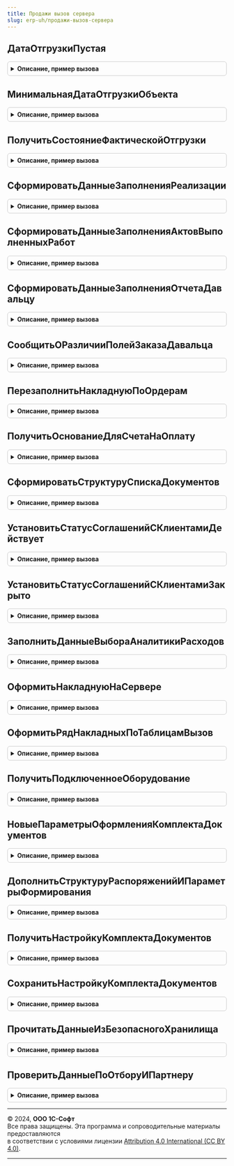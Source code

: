 ```yaml
---
title: Продажи вызов сервера
slug: erp-uh/продажи-вызов-сервера
---
```



## ДатаОтгрузкиПустая
<details style="margin: 1em 0; padding: 0.5em; border: 1px solid #ccc; border-radius: 6px;">

<summary style="font-weight: bold; cursor: pointer;">Описание, пример вызова</summary>

```bsl

// Проверяет, есть ли в табличной части строки с незаполненной датой отгрузки в неотмененных строках.
//
// Параметры:
//		Объект - ДанныеФормыСтруктура - проверяемый объект
//		ИмяТЧ - Строка - имя проверяемой ТЧ.
//
// Возвращаемое значение:
//		Булево - признак наличия строк с незаполненной датой отгрузки.
Функция ДатаОтгрузкиПустая(Знач Объект, ИмяТЧ) Экспорт
```

Пример вызова
```bsl
Результат = ПродажиВызовСервера.ДатаОтгрузкиПустая(Объект, ИмяТЧ) 
```
</details>

## МинимальнаяДатаОтгрузкиОбъекта
<details style="margin: 1em 0; padding: 0.5em; border: 1px solid #ccc; border-radius: 6px;">

<summary style="font-weight: bold; cursor: pointer;">Описание, пример вызова</summary>

```bsl

// Получает минимальную дату отгрузки Документа.
//
// Параметры:
//  Объект - ДанныеФормыСтруктура - ЗаказКлиента, ЗаявкаНаВозвратКлиента.
//  ИмяТабличнойЧасти - Строка - Имя табличной части. Значение по-умолчанию - "Товары".
//
// Возвращаемое значение:
//  Дата - Минимальная дата отгрузки документа.
//
Функция МинимальнаяДатаОтгрузкиОбъекта(Знач Объект, ИмяТабличнойЧасти = "Товары") Экспорт
```

Пример вызова
```bsl
Результат = ПродажиВызовСервера.МинимальнаяДатаОтгрузкиОбъекта(Объект, ИмяТабличнойЧасти);
```
</details>

## ПолучитьСостояниеФактическойОтгрузки
<details style="margin: 1em 0; padding: 0.5em; border: 1px solid #ccc; border-radius: 6px;">

<summary style="font-weight: bold; cursor: pointer;">Описание, пример вызова</summary>

```bsl

// Функция возвращает состояние фактической отгрузки по документу
//
// Параметры:
// 		ДокументыОтгрузки - Массив - Ссылки на документы-распоряжения на отгрузку.
//
// Возвращаемое значение:
// 		Структура - Структура с полями "ЕстьОтгруженныеТовары, ЕстьНесобранныеТовары" типа "Булево".
//
Функция ПолучитьСостояниеФактическойОтгрузки(ДокументыОтгрузки) Экспорт
```

Пример вызова
```bsl
Результат = ПродажиВызовСервера.ПолучитьСостояниеФактическойОтгрузки(ДокументыОтгрузки) 
```
</details>

## СформироватьДанныеЗаполненияРеализации
<details style="margin: 1em 0; padding: 0.5em; border: 1px solid #ccc; border-radius: 6px;">

<summary style="font-weight: bold; cursor: pointer;">Описание, пример вызова</summary>

```bsl

// Формирует структуру для создания реализации по одному или нескольким заказам клиентов.
// Если в переданных заказах отличаются реквизиты шапки, выдается сообщение об ошибке.
//
// Параметры:
//  МассивСсылок   - Массив - заказы поставщикам, по которым необходимо ввести реализацию.
//  ИмяДокумента   - Строка - имя документа создаваемого на основании заказов.
//  РеквизитыШапки - Структура - структура, в которую будут помещены реквизиты шапки из массива заказов.
//
// Возвращаемое значение:
//   Булево - Ложь, если в переданных заказах отличаются реквизиты шапки.
//
Функция СформироватьДанныеЗаполненияРеализации(МассивСсылок, ИмяДокумента, РеквизитыШапки) Экспорт
```

Пример вызова
```bsl
Результат = ПродажиВызовСервера.СформироватьДанныеЗаполненияРеализации(МассивСсылок, ИмяДокумента, РеквизитыШапки) 
```
</details>

## СформироватьДанныеЗаполненияАктовВыполненныхРабот
<details style="margin: 1em 0; padding: 0.5em; border: 1px solid #ccc; border-radius: 6px;">

<summary style="font-weight: bold; cursor: pointer;">Описание, пример вызова</summary>

```bsl

// Формирует структуру для создания выполнения работ по одному или нескольким заказам клиентов
// Если в переданных заказах отличаются реквизиты шапки, выдается сообщение об ошибке.
//
// Параметры:
//  МассивСсылок   - Массив - заказы поставщикам, по которым необходимо ввести реализацию.
//  РеквизитыШапки - Структура - структура, в которую будут помещены реквизиты шапки из массива заказов.
//
// Возвращаемое значение:
//   Булево - Ложь, если в переданных заказах отличаются реквизиты шапки.
//
Функция СформироватьДанныеЗаполненияАктовВыполненныхРабот(МассивСсылок, РеквизитыШапки) Экспорт
```

Пример вызова
```bsl
Результат = ПродажиВызовСервера.СформироватьДанныеЗаполненияАктовВыполненныхРабот(МассивСсылок, РеквизитыШапки) 
```
</details>

## СформироватьДанныеЗаполненияОтчетаДавальцу
<details style="margin: 1em 0; padding: 0.5em; border: 1px solid #ccc; border-radius: 6px;">

<summary style="font-weight: bold; cursor: pointer;">Описание, пример вызова</summary>

```bsl

//++ НЕ УТКА

//++ Устарело_Переработка24

// Формирует структуру для создания реализации услуг по переработке по одному или нескольким заказам клиентов
// Если в переданных заказах отличаются реквизиты шапки, выдается сообщение об ошибке.
//
// Параметры:
//  МассивСсылок   - Массив    - заказы поставщикам, по которым необходимо ввести реализацию.
//  РеквизитыШапки - Структура - структура, в которую будут помещены реквизиты шапки из массива заказов.
//
// Возвращаемое значение:
//  Булево - Ложь, если в переданных заказах отличаются реквизиты шапки.
//
Функция СформироватьДанныеЗаполненияОтчетаДавальцу(МассивСсылок, РеквизитыШапки) Экспорт
```

Пример вызова
```bsl
Результат = ПродажиВызовСервера.СформироватьДанныеЗаполненияОтчетаДавальцу(МассивСсылок, РеквизитыШапки) 
```
</details>

## СообщитьОРазличииПолейЗаказаДавальца
<details style="margin: 1em 0; padding: 0.5em; border: 1px solid #ccc; border-radius: 6px;">

<summary style="font-weight: bold; cursor: pointer;">Описание, пример вызова</summary>

```bsl

Процедура СообщитьОРазличииПолейЗаказаДавальца(ПредставлениеПоля, Отказ) Экспорт
```

Пример вызова
```bsl
ПродажиВызовСервера.СообщитьОРазличииПолейЗаказаДавальца(ПредставлениеПоля, Отказ));
```
</details>

## ПерезаполнитьНакладнуюПоОрдерам
<details style="margin: 1em 0; padding: 0.5em; border: 1px solid #ccc; border-radius: 6px;">

<summary style="font-weight: bold; cursor: pointer;">Описание, пример вызова</summary>

```bsl
//-- Устарело_Переработка24

//-- НЕ УТКА

// Перезаполняет данные формы накладной по ордерам
//
// Параметры:
// 		ДанныеФормы - ДанныеФормыСтруктура - перезаполняемая накладная.
//
// Возвращаемое значение:
// 		Булево - "Истина", если накладная перезаполнена.
//
Функция ПерезаполнитьНакладнуюПоОрдерам(ДанныеФормы) Экспорт
```

Пример вызова
```bsl
Результат = ПродажиВызовСервера.ПерезаполнитьНакладнуюПоОрдерам(ДанныеФормы) 
```
</details>

## ПолучитьОснованиеДляСчетаНаОплату
<details style="margin: 1em 0; padding: 0.5em; border: 1px solid #ccc; border-radius: 6px;">

<summary style="font-weight: bold; cursor: pointer;">Описание, пример вызова</summary>

```bsl

// Получает основание для счета на оплату
//
// Параметры:
//  ДокументОснование	 - ДокументСсылка - Документ основание счета.
//
// Возвращаемое значение:
//  ДокументСсылка, СправочникСсылка.ДоговорыКонтрагентов  - основание.
//
Функция ПолучитьОснованиеДляСчетаНаОплату(ДокументОснование) Экспорт
```

Пример вызова
```bsl
Результат = ПродажиВызовСервера.ПолучитьОснованиеДляСчетаНаОплату(ДокументОснование) 
```
</details>

## СформироватьСтруктуруСпискаДокументов
<details style="margin: 1em 0; padding: 0.5em; border: 1px solid #ccc; border-radius: 6px;">

<summary style="font-weight: bold; cursor: pointer;">Описание, пример вызова</summary>

```bsl

// Формирует структуру списка документов для установки статуса
//
// Параметры:
//  МассивРеализаций - Массив - массив документов.
//
// Возвращаемое значение:
//  Структура - структура возвращаемых параметров.
//
Функция СформироватьСтруктуруСпискаДокументов(МассивРеализаций) Экспорт
```

Пример вызова
```bsl
Результат = ПродажиВызовСервера.СформироватьСтруктуруСпискаДокументов(МассивРеализаций) 
```
</details>

## УстановитьСтатусСоглашенийСКлиентамиДействует
<details style="margin: 1em 0; padding: 0.5em; border: 1px solid #ccc; border-radius: 6px;">

<summary style="font-weight: bold; cursor: pointer;">Описание, пример вызова</summary>

```bsl

// Устанавливает статус "Действует" у выделенных в списке соглашений.
//
// Параметры:
//   Соглашения - Число - Количество успешно обработанных соглашений.
//
// Возвращаемое значение:
//   Число - количество соглашений, для которых установлен статус "Действует".
//
Функция УстановитьСтатусСоглашенийСКлиентамиДействует(Знач Соглашения) Экспорт
```

Пример вызова
```bsl
Результат = ПродажиВызовСервера.УстановитьСтатусСоглашенийСКлиентамиДействует(Соглашения) 
```
</details>

## УстановитьСтатусСоглашенийСКлиентамиЗакрыто
<details style="margin: 1em 0; padding: 0.5em; border: 1px solid #ccc; border-radius: 6px;">

<summary style="font-weight: bold; cursor: pointer;">Описание, пример вызова</summary>

```bsl

// Устанавливает статус "Закрыто" у выделенных в списке соглашений
//
// Параметры:
//  Соглашения - Массив - массив соглашений с клиентами.
//
// Возвращаемое значение:
//   Число - Количество успешно обработанных соглашений.
//
Функция УстановитьСтатусСоглашенийСКлиентамиЗакрыто(Знач Соглашения) Экспорт
```

Пример вызова
```bsl
Результат = ПродажиВызовСервера.УстановитьСтатусСоглашенийСКлиентамиЗакрыто(Соглашения) 
```
</details>

## ЗаполнитьДанныеВыбораАналитикиРасходов
<details style="margin: 1em 0; padding: 0.5em; border: 1px solid #ccc; border-radius: 6px;">

<summary style="font-weight: bold; cursor: pointer;">Описание, пример вызова</summary>

```bsl

// Заполняет данные выбора во время автоподбора аналитики по введенному тексту.
//
// Параметры:
//  ДанныеВыбора - СписокЗначений - Список значений для заполнения.
//  Текст - Строка - Текст, введенный в поле.
//
Процедура ЗаполнитьДанныеВыбораАналитикиРасходов(ДанныеВыбора, Текст) Экспорт
```

Пример вызова
```bsl
ПродажиВызовСервера.ЗаполнитьДанныеВыбораАналитикиРасходов(ДанныеВыбора, Текст) 
```
</details>

## ОформитьНакладнуюНаСервере
<details style="margin: 1em 0; padding: 0.5em; border: 1px solid #ccc; border-radius: 6px;">

<summary style="font-weight: bold; cursor: pointer;">Описание, пример вызова</summary>

```bsl

// По переданным распоряжениям и параметрам формирует структуру таблиц документов
//
// Параметры:
// 		СоответствиеРаспоряжений - см. ПродажиКлиент.ИнициализироватьРаспоряжения
// 		ПараметрыФормирования - см. ПродажиСервер.НовыеПараметрыОформленияКомплектаДокументов
//
// Возвращаемое значение:
// 		см. ПродажиСервер.ОформитьНакладнуюНаСервере
//
Функция ОформитьНакладнуюНаСервере(СоответствиеРаспоряжений, ПараметрыФормирования) Экспорт
```

Пример вызова
```bsl
Результат = ПродажиВызовСервера.ОформитьНакладнуюНаСервере(СоответствиеРаспоряжений, ПараметрыФормирования) 
```
</details>

## ОформитьРядНакладныхПоТаблицамВызов
<details style="margin: 1em 0; padding: 0.5em; border: 1px solid #ccc; border-radius: 6px;">

<summary style="font-weight: bold; cursor: pointer;">Описание, пример вызова</summary>

```bsl

// Запускает фоновое задание для формирования документов по переданной структуре
//
// Параметры:
// 	СтруктураПараметров - см. ПродажиСервер.ОформитьРядНакладныхПоТаблицамВызов.СтруктураПараметров
// 	ПараметрыФормирования - см. ПродажиСервер.НовыеПараметрыОформленияКомплектаДокументов
// 	ТекущийНомерПакета - см. ПродажиСервер.ОформитьРядНакладныхПоТаблицамВызов.ТекущийНомерПакета
//
// Возвращаемое значение:
// 	см. ПродажиСервер.ОформитьРядНакладныхПоТаблицамВызов
//
Функция ОформитьРядНакладныхПоТаблицамВызов(СтруктураПараметров, ПараметрыФормирования, ТекущийНомерПакета = Неопределено) Экспорт
```

Пример вызова
```bsl
Результат = ПродажиВызовСервера.ОформитьРядНакладныхПоТаблицамВызов(СтруктураПараметров, ПараметрыФормирования, ТекущийНомерПакета);
```
</details>

## ПолучитьПодключенноеОборудование
<details style="margin: 1em 0; padding: 0.5em; border: 1px solid #ccc; border-radius: 6px;">

<summary style="font-weight: bold; cursor: pointer;">Описание, пример вызова</summary>

```bsl

// Возвращает таблицу подключенного оборудования в разрезе касс и организаций
//
// Параметры:
// 	СозданныеДокументы - см. ПродажиСервер.ПолучитьПодключенноеОборудование.СозданныеДокументы
// 	ТаблицаОборудования - см. ПродажиСервер.ПолучитьПодключенноеОборудование.ТаблицаОборудования
//
Процедура ПолучитьПодключенноеОборудование(СозданныеДокументы, ТаблицаОборудования) Экспорт
```

Пример вызова
```bsl
ПродажиВызовСервера.ПолучитьПодключенноеОборудование(СозданныеДокументы, ТаблицаОборудования) 
```
</details>

## НовыеПараметрыОформленияКомплектаДокументов
<details style="margin: 1em 0; padding: 0.5em; border: 1px solid #ccc; border-radius: 6px;">

<summary style="font-weight: bold; cursor: pointer;">Описание, пример вызова</summary>

```bsl

// Вызывает функцию-конструктор параметров формирования комплекта документов
//
// Возвращаемое значение:
// 	см. ПродажиСервер.НовыеПараметрыОформленияКомплектаДокументов
//
Функция НовыеПараметрыОформленияКомплектаДокументов() Экспорт
```

Пример вызова
```bsl
Результат = ПродажиВызовСервера.НовыеПараметрыОформленияКомплектаДокументов() 
```
</details>

## ДополнитьСтруктуруРаспоряженийИПараметрыФормирования
<details style="margin: 1em 0; padding: 0.5em; border: 1px solid #ccc; border-radius: 6px;">

<summary style="font-weight: bold; cursor: pointer;">Описание, пример вызова</summary>

```bsl

// Дополняет структуру данных по распоряжениям и переданные параметры формирования.
//
// Параметры:
// 		СоответствиеРаспоряжений - см. ПродажиКлиент.ИнициализироватьРаспоряжения
// 		ПараметрыФормирования - см. ПродажиСервер.НовыеПараметрыОформленияКомплектаДокументов
//
Процедура ДополнитьСтруктуруРаспоряженийИПараметрыФормирования(СоответствиеРаспоряжений, ПараметрыФормирования) Экспорт
```

Пример вызова
```bsl
ПродажиВызовСервера.ДополнитьСтруктуруРаспоряженийИПараметрыФормирования(СоответствиеРаспоряжений, ПараметрыФормирования) 
```
</details>

## ПолучитьНастройкуКомплектаДокументов
<details style="margin: 1em 0; padding: 0.5em; border: 1px solid #ccc; border-radius: 6px;">

<summary style="font-weight: bold; cursor: pointer;">Описание, пример вызова</summary>

```bsl

// Получает из хранилища настроек текущего пользователя параметры формирования комплекта документов
//
// Параметры:
// 	КлючОбъекта - Строка - ключ получаемых настроек
//
// Возвращаемое значение:
// 	см. ПродажиСервер.ПолучитьНастройкуКомплектаДокументов
//
Функция ПолучитьНастройкуКомплектаДокументов(КлючОбъекта) Экспорт
```

Пример вызова
```bsl
Результат = ПродажиВызовСервера.ПолучитьНастройкуКомплектаДокументов(КлючОбъекта) 
```
</details>

## СохранитьНастройкуКомплектаДокументов
<details style="margin: 1em 0; padding: 0.5em; border: 1px solid #ccc; border-radius: 6px;">

<summary style="font-weight: bold; cursor: pointer;">Описание, пример вызова</summary>

```bsl

// Сохраняет в хранилище настроек текущего пользователя параметры формирования комплекта документов
//
// Параметры:
// 	Настройки - см. ПродажиСервер.СохранитьНастройкуКомплектаДокументов.Настройки
// 	КлючОбъекта - Строка - ключ сохраняемых настроек
//
Процедура СохранитьНастройкуКомплектаДокументов(Настройки, КлючОбъекта) Экспорт
```

Пример вызова
```bsl
ПродажиВызовСервера.СохранитьНастройкуКомплектаДокументов(Настройки, КлючОбъекта) 
```
</details>

## ПрочитатьДанныеИзБезопасногоХранилища
<details style="margin: 1em 0; padding: 0.5em; border: 1px solid #ccc; border-radius: 6px;">

<summary style="font-weight: bold; cursor: pointer;">Описание, пример вызова</summary>

```bsl

// Возвращает данные из безопасного хранилища текущего пользователя по переданным ключам
//
// Параметры:
// 	Ключи - см. ОбщегоНазначения.ПрочитатьДанныеИзБезопасногоХранилища.Ключи
// Возвращаемое значение:
// 	см. ПродажиСервер.ПрочитатьДанныеИзБезопасногоХранилища
//
Функция ПрочитатьДанныеИзБезопасногоХранилища(Ключи) Экспорт
```

Пример вызова
```bsl
Результат = ПродажиВызовСервера.ПрочитатьДанныеИзБезопасногоХранилища(Ключи) 
```
</details>

## ПроверитьДанныеПоОтборуИПартнеру
<details style="margin: 1em 0; padding: 0.5em; border: 1px solid #ccc; border-radius: 6px;">

<summary style="font-weight: bold; cursor: pointer;">Описание, пример вызова</summary>

```bsl

// Возвращает результат проверки партнера в созданном договоре и документе.
//
//Параметры:
//	Договор - СправочникСсылка.ДоговорыКонтрагентов - созданный договор.
//	ДанныеОтбора - Структура - параметры отбора, зависят от документа.
//	ПартнерДокумента - СправочникСсылка.Партнеры - партнер из документа.
//	СообщениеОбОшибке - Строка - формируемое сообщение об ошибке.
//
//Возвращаемое значение:
//	Булево - признак, что проверка прошла.
//
Функция ПроверитьДанныеПоОтборуИПартнеру(Договор, ДанныеОтбора, ПартнерДокумента, СообщениеОбОшибке = "") Экспорт
```

Пример вызова
```bsl
Результат = ПродажиВызовСервера.ПроверитьДанныеПоОтборуИПартнеру(Договор, ДанныеОтбора, ПартнерДокумента, СообщениеОбОшибке);
```
</details>

---

© 2024, **ООО 1С-Софт**  
Все права защищены. Эта программа и сопроводительные материалы предоставляются  
в соответствии с условиями лицензии [Attribution 4.0 International (CC BY 4.0)](https://creativecommons.org/licenses/by/4.0/legalcode).

---
